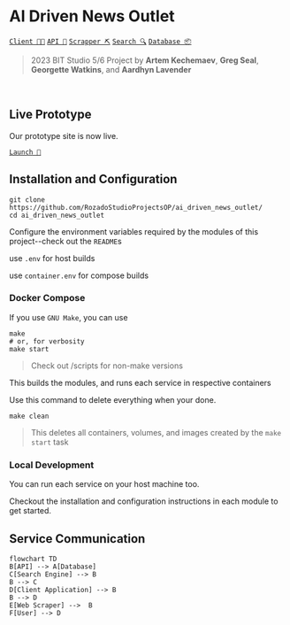 # AI Driven News Outlet

[`Client 🧑‍💻`](/client/README.md)
[`API 📨`](/server/README.md)
[`Scrapper ⛏️`](/scraper/README.md)
[`Search 🔍`](/search/README.md)
[`Database 📦`](/database/README.md)

> 2023 BIT Studio 5/6 Project by **Artem Kechemaev**, **Greg Seal**, **Georgette Watkins**, and **Aardhyn Lavender**

<br/>

## Live Prototype

Our prototype site is now live.

[`Launch 🚀`](https://ai-daily-news.op-bit.nz/)

## Installation and Configuration

```shell
git clone https://github.com/RozadoStudioProjectsOP/ai_driven_news_outlet/
cd ai_driven_news_outlet
```

Configure the environment variables required by the modules of this project--check out the `README`s

use `.env` for host builds

use `container.env` for compose builds

### Docker Compose

If you use `GNU Make`, you can use

```shell
make
# or, for verbosity
make start
```

> Check out /scripts for non-make versions

This builds the modules, and runs each service in respective containers

Use this command to delete everything when your done.

```
make clean
```

> This deletes all containers, volumes, and images created by the `make start` task

### Local Development

You can run each service on your host machine too.

Checkout the installation and configuration instructions in each module to get started.

## Service Communication

```mermaid
flowchart TD
B[API] --> A[Database]
C[Search Engine] --> B
B --> C
D[Client Application] --> B
B --> D
E[Web Scraper] -->  B
F[User] --> D
```
